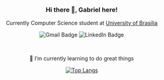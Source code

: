<h3 align="center">Hi there 👋, Gabriel here!</h3>
<p align="center">Currently Computer Science student at <a href="https://cic.unb.br">University of Brasilia</a></p>

<p align="center">
  <img alt="Gmail Badge" src="https://img.shields.io/badge/-gabrielftnl21@gmail.com-c14438?style=social&logo=Gmail&logoColor=red&link=mailto:gabrielftnl21@gmail.com">
  <img alt="LinkedIn Badge" src="https://img.shields.io/badge/-LinkedIn-blue?style=social&logo=Linkedin&logoColor=blue&link=https://www.linkedin.com/in/gabriel-fontenele/">
</p><br/>

<p align="center">
🌱 I’m currently learning to do great things
</p>

<div align="center">
  
  [![Top Langs](https://github-readme-stats.vercel.app/api/top-langs/?username=ngSylar&theme=gruvbox&layout=compact&langs_count=10)](https://github.com/anuraghazra/github-readme-stats)

</div>

<!--
**ngsylar/ngSylar** is a ✨ _special_ ✨ repository because its `README.md` (this file) appears on your GitHub profile.

Here are some ideas to get you started:

- 🔭 I’m currently working on ...
- 🌱 I’m currently learning ...
- 👯 I’m looking to collaborate on ...
- 🤔 I’m looking for help with ...
- 💬 Ask me about ...
- 📫 How to reach me: ...
- 😄 Pronouns: ...
- ⚡ Fun fact: ...
-->
